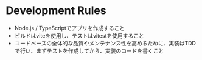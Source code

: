 # Development Rules
- Node.js / TypeScriptでアプリを作成すること
- ビルドはviteを使用し、テストはvitestを使用すること
- コードベースの全体的な品質やメンテナンス性を高めるために、実装はTDDで行い、まずテストを作成してから、実装のコードを書くこと